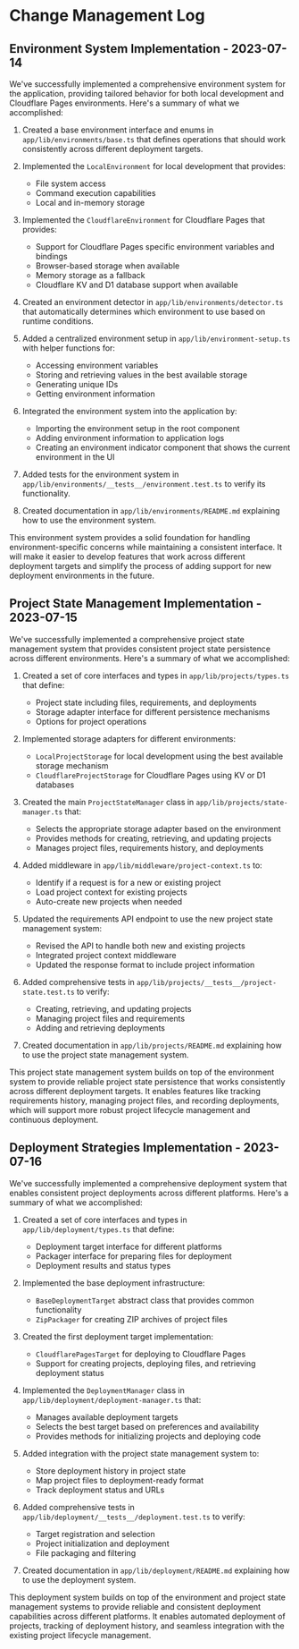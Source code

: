 # Change Management Log

## Environment System Implementation - 2023-07-14

We've successfully implemented a comprehensive environment system for the application, providing tailored behavior for both local development and Cloudflare Pages environments. Here's a summary of what we accomplished:

1. Created a base environment interface and enums in `app/lib/environments/base.ts` that defines operations that should work consistently across different deployment targets.

2. Implemented the `LocalEnvironment` for local development that provides:
   - File system access
   - Command execution capabilities
   - Local and in-memory storage

3. Implemented the `CloudflareEnvironment` for Cloudflare Pages that provides:
   - Support for Cloudflare Pages specific environment variables and bindings
   - Browser-based storage when available
   - Memory storage as a fallback
   - Cloudflare KV and D1 database support when available

4. Created an environment detector in `app/lib/environments/detector.ts` that automatically determines which environment to use based on runtime conditions.

5. Added a centralized environment setup in `app/lib/environment-setup.ts` with helper functions for:
   - Accessing environment variables
   - Storing and retrieving values in the best available storage
   - Generating unique IDs
   - Getting environment information

6. Integrated the environment system into the application by:
   - Importing the environment setup in the root component
   - Adding environment information to application logs
   - Creating an environment indicator component that shows the current environment in the UI

7. Added tests for the environment system in `app/lib/environments/__tests__/environment.test.ts` to verify its functionality.

8. Created documentation in `app/lib/environments/README.md` explaining how to use the environment system.

This environment system provides a solid foundation for handling environment-specific concerns while maintaining a consistent interface. It will make it easier to develop features that work across different deployment targets and simplify the process of adding support for new deployment environments in the future.

## Project State Management Implementation - 2023-07-15

We've successfully implemented a comprehensive project state management system that provides consistent project state persistence across different environments. Here's a summary of what we accomplished:

1. Created a set of core interfaces and types in `app/lib/projects/types.ts` that define:
   - Project state including files, requirements, and deployments
   - Storage adapter interface for different persistence mechanisms
   - Options for project operations

2. Implemented storage adapters for different environments:
   - `LocalProjectStorage` for local development using the best available storage mechanism
   - `CloudflareProjectStorage` for Cloudflare Pages using KV or D1 databases

3. Created the main `ProjectStateManager` class in `app/lib/projects/state-manager.ts` that:
   - Selects the appropriate storage adapter based on the environment
   - Provides methods for creating, retrieving, and updating projects
   - Manages project files, requirements history, and deployments

4. Added middleware in `app/lib/middleware/project-context.ts` to:
   - Identify if a request is for a new or existing project
   - Load project context for existing projects
   - Auto-create new projects when needed

5. Updated the requirements API endpoint to use the new project state management system:
   - Revised the API to handle both new and existing projects
   - Integrated project context middleware
   - Updated the response format to include project information

6. Added comprehensive tests in `app/lib/projects/__tests__/project-state.test.ts` to verify:
   - Creating, retrieving, and updating projects
   - Managing project files and requirements
   - Adding and retrieving deployments

7. Created documentation in `app/lib/projects/README.md` explaining how to use the project state management system.

This project state management system builds on top of the environment system to provide reliable project state persistence that works consistently across different deployment targets. It enables features like tracking requirements history, managing project files, and recording deployments, which will support more robust project lifecycle management and continuous deployment.

## Deployment Strategies Implementation - 2023-07-16

We've successfully implemented a comprehensive deployment system that enables consistent project deployments across different platforms. Here's a summary of what we accomplished:

1. Created a set of core interfaces and types in `app/lib/deployment/types.ts` that define:
   - Deployment target interface for different platforms
   - Packager interface for preparing files for deployment
   - Deployment results and status types

2. Implemented the base deployment infrastructure:
   - `BaseDeploymentTarget` abstract class that provides common functionality
   - `ZipPackager` for creating ZIP archives of project files

3. Created the first deployment target implementation:
   - `CloudflarePagesTarget` for deploying to Cloudflare Pages
   - Support for creating projects, deploying files, and retrieving deployment status

4. Implemented the `DeploymentManager` class in `app/lib/deployment/deployment-manager.ts` that:
   - Manages available deployment targets
   - Selects the best target based on preferences and availability
   - Provides methods for initializing projects and deploying code

5. Added integration with the project state management system to:
   - Store deployment history in project state
   - Map project files to deployment-ready format
   - Track deployment status and URLs

6. Added comprehensive tests in `app/lib/deployment/__tests__/deployment.test.ts` to verify:
   - Target registration and selection
   - Project initialization and deployment
   - File packaging and filtering

7. Created documentation in `app/lib/deployment/README.md` explaining how to use the deployment system.

This deployment system builds on top of the environment and project state management systems to provide reliable and consistent deployment capabilities across different platforms. It enables automated deployment of projects, tracking of deployment history, and seamless integration with the existing project lifecycle management. 